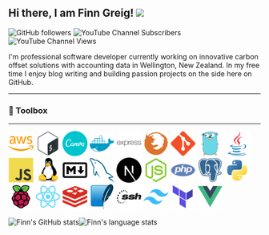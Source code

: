 ## Hi there, I am Finn Greig! <img src="https://raw.githubusercontent.com/MartinHeinz/MartinHeinz/master/wave.gif" width="30px">

![GitHub followers](https://img.shields.io/github/followers/finngreig?label=People%20following%20me%20on%20GitHub&style=social)
![YouTube Channel Subscribers](https://img.shields.io/youtube/channel/subscribers/UC5gpNKrlldjUjjTOfdLLn8w?label=People%20subscribed%20to%20my%20channel&style=social)
![YouTube Channel Views](https://img.shields.io/youtube/channel/views/UC5gpNKrlldjUjjTOfdLLn8w?label=Total%20views%20on%20my%20channel&style=social)

I'm professional software developer currently working on innovative carbon offset solutions with accounting data in Wellington, New Zealand. In my free time I enjoy blog writing and building passion projects on the side here on GitHub.

---

### 🧰 Toolbox

---

<img src="https://raw.githubusercontent.com/devicons/devicon/master/icons/amazonwebservices/amazonwebservices-plain-wordmark.svg" alt="Amazon Web Services" width=50 height=50/> <img src="https://raw.githubusercontent.com/devicons/devicon/master/icons/bash/bash-original.svg" alt="Bash" width=50 height=50/> <img src="https://github.com/devicons/devicon/raw/master/icons/canva/canva-original.svg" alt="Canva" width=50 height=50/> <img src="https://github.com/devicons/devicon/raw/master/icons/docker/docker-plain.svg" alt="Docker" width=50 height=50/> <img src="https://github.com/devicons/devicon/raw/master/icons/express/express-original-wordmark.svg" alt="Express" width=50 height=50/> <img src="https://github.com/devicons/devicon/raw/master/icons/firefox/firefox-plain.svg" alt="Firefox" width=50 height=50/> <img src="https://github.com/devicons/devicon/raw/master/icons/git/git-plain.svg" alt="Git" width=50 height=50/> <img src="https://github.com/devicons/devicon/raw/master/icons/go/go-original.svg" alt="Go" width=50 height=50/> <img src="https://github.com/devicons/devicon/raw/master/icons/java/java-original.svg" alt="Java" width=50 height=50/> <img src="https://github.com/devicons/devicon/raw/master/icons/javascript/javascript-original.svg" alt="JavaScript" width=50 height=50/> <img src="https://github.com/devicons/devicon/raw/master/icons/linux/linux-original.svg" alt="Linux" width=50 height=50/> <img src="https://github.com/devicons/devicon/raw/master/icons/markdown/markdown-original.svg" alt="Markdown" width=50 height=50/> <img src="https://github.com/devicons/devicon/raw/master/icons/mysql/mysql-plain.svg" alt="MySQL" width=50 height=50/> <img src="https://github.com/devicons/devicon/raw/master/icons/nextjs/nextjs-original.svg" alt="Next.js" width=50 height=50/> <img src="https://github.com/devicons/devicon/raw/master/icons/nodejs/nodejs-plain.svg" alt="Node.js" width=50 height=50/> <img src="https://github.com/devicons/devicon/raw/master/icons/php/php-plain.svg" alt="PHP" width=50 height=50/> <img src="https://github.com/devicons/devicon/raw/master/icons/postgresql/postgresql-plain.svg" alt="PostgreSQL" width=50 height=50/> <img src="https://github.com/devicons/devicon/raw/master/icons/python/python-original.svg" alt="Python" width=50 height=50/> <img src="https://github.com/devicons/devicon/raw/master/icons/raspberrypi/raspberrypi-original.svg" alt="Raspberry Pi" width=50 height=50/> <img src="https://github.com/devicons/devicon/raw/master/icons/react/react-original.svg" alt="React" width=50 height=50/> <img src="https://github.com/devicons/devicon/raw/master/icons/redis/redis-plain.svg" alt="Redis" width=50 height=50/> <img src="https://github.com/devicons/devicon/raw/master/icons/sqlite/sqlite-original.svg" alt="SQLite" width=50 height=50/> <img src="https://github.com/devicons/devicon/raw/master/icons/ssh/ssh-original-wordmark.svg" alt="SSH" width=50 height=50/> <img src="https://github.com/devicons/devicon/raw/master/icons/tailwindcss/tailwindcss-plain.svg" alt="Tailwind CSS" width=50 height=50/> <img src="https://github.com/devicons/devicon/raw/master/icons/terraform/terraform-original.svg" alt="Terraform" width=50 height=50/> <img src="https://github.com/devicons/devicon/raw/master/icons/vuejs/vuejs-original.svg" alt="Vue.js" width=50 height=50/>

<div align="center">
  <div style="display: flex;">
    <img src="https://github-readme-stats.vercel.app/api?username=finngreig&theme=dark&show_icons=true" alt="Finn's GitHub stats" />
    <img src="https://github-readme-stats.vercel.app/api/top-langs/?username=finngreig&theme=dark&layout=compact" alt="Finn's language stats" />
  </div>
</div>

